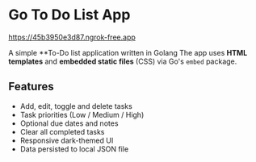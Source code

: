 # Go To Do List App 
 https://45b3950e3d87.ngrok-free.app 

A simple **To-Do list application written in Golang 
The app uses **HTML templates** and **embedded static files** (CSS) via Go's `embed` package.

## Features
- Add, edit, toggle and delete tasks
- Task priorities (Low / Medium / High)
- Optional due dates and notes
- Clear all completed tasks
- Responsive dark-themed UI
- Data persisted to local JSON file
